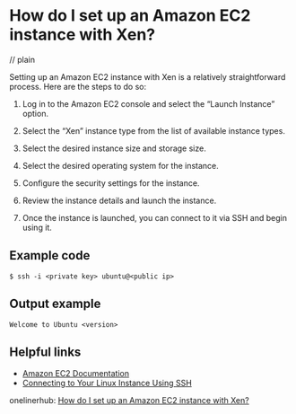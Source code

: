 # How do I set up an Amazon EC2 instance with Xen?
// plain

Setting up an Amazon EC2 instance with Xen is a relatively straightforward process. Here are the steps to do so:

1. Log in to the Amazon EC2 console and select the “Launch Instance” option.

2. Select the “Xen” instance type from the list of available instance types.

3. Select the desired instance size and storage size.

4. Select the desired operating system for the instance.

5. Configure the security settings for the instance.

6. Review the instance details and launch the instance.

7. Once the instance is launched, you can connect to it via SSH and begin using it.

## Example code


```
$ ssh -i <private key> ubuntu@<public ip>
```

## Output example


```
Welcome to Ubuntu <version>
```

## Helpful links

- [Amazon EC2 Documentation](https://aws.amazon.com/documentation/ec2/)
- [Connecting to Your Linux Instance Using SSH](https://docs.aws.amazon.com/AWSEC2/latest/UserGuide/AccessingInstancesLinux.html)

onelinerhub: [How do I set up an Amazon EC2 instance with Xen?](https://onelinerhub.com/amazon-redshift/how-do-i-set-up-an-amazon-ec--instance-with-xen)